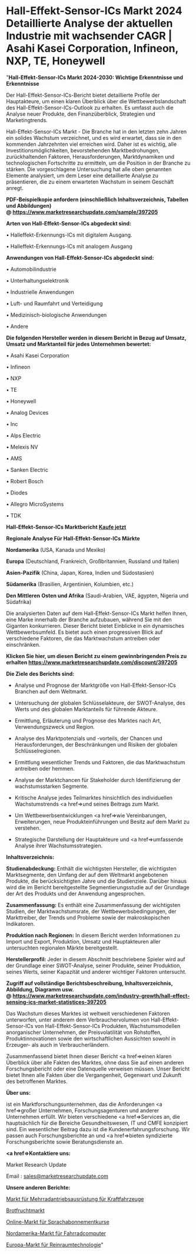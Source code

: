 # Hall-Effekt-Sensor-ICs Markt 2024 Detaillierte Analyse der aktuellen Industrie mit wachsender CAGR | Asahi Kasei Corporation, Infineon, NXP, TE, Honeywell

"<strong>Hall-Effekt-Sensor-ICs Markt 2024-2030: Wichtige Erkenntnisse und Erkenntnisse</strong>

Der Hall-Effekt-Sensor-ICs-Bericht bietet detaillierte Profile der Hauptakteure, um einen klaren Überblick über die Wettbewerbslandschaft des Hall-Effekt-Sensor-ICs-Outlook zu erhalten. Es umfasst auch die Analyse neuer Produkte, den Finanzüberblick, Strategien und Marketingtrends.

Hall-Effekt-Sensor-ICs Markt - Die Branche hat in den letzten zehn Jahren ein solides Wachstum verzeichnet, und es wird erwartet, dass sie in den kommenden Jahrzehnten viel erreichen wird. Daher ist es wichtig, alle Investitionsmöglichkeiten, bevorstehenden Marktbedrohungen, zurückhaltenden Faktoren, Herausforderungen, Marktdynamiken und technologischen Fortschritte zu ermitteln, um die Position in der Branche zu stärken. Die vorgeschlagene Untersuchung hat alle oben genannten Elemente analysiert, um dem Leser eine detaillierte Analyse zu präsentieren, die zu einem erwarteten Wachstum in seinem Geschäft anregt.

<strong><b>PDF-Beispielkopie anfordern (einschließlich Inhaltsverzeichnis, Tabellen und Abbildungen) @ </b></strong><strong><a href=https://www.marketresearchupdate.com/sample/397205><strong>https://www.marketresearchupdate.com/sample/397205</u></a></strong></strong>

<strong>Arten von Hall-Effekt-Sensor-ICs abgedeckt sind:</strong>

• Halleffekt-Erkennungs-ICs mit digitalem Ausgang.

• Halleffekt-Erkennungs-ICs mit analogem Ausgang

<strong>Anwendungen von Hall-Effekt-Sensor-ICs abgedeckt sind:</strong>

• Automobilindustrie

• Unterhaltungselektronik

• Industrielle Anwendungen

• Luft- und Raumfahrt und Verteidigung

• Medizinisch-biologische Anwendungen

• Andere

<strong>Die folgenden Hersteller werden in diesem Bericht in Bezug auf Umsatz, Umsatz und Marktanteil für jedes Unternehmen bewertet:</strong>

• Asahi Kasei Corporation

• Infineon

• NXP

• TE

• Honeywell

• Analog Devices

• Inc

• Alps Electric

• Melexis NV

• AMS

• Sanken Electric

• Robert Bosch

• Diodes

• Allegro MicroSystems

• TDK

<strong>Hall-Effekt-Sensor-ICs Marktbericht <a href=https://www.marketresearchupdate.com/buynow/397205>Kaufe jetzt</a></strong>

<strong>Regionale Analyse Für Hall-Effekt-Sensor-ICs Märkte</strong>

<strong>Nordamerika</strong> (USA, Kanada und Mexiko)

<strong>Europa</strong> (Deutschland, Frankreich, Großbritannien, Russland und Italien)

<strong>Asien-Pazifik</strong> (China, Japan, Korea, Indien und Südostasien)

<strong>Südamerika</strong> (Brasilien, Argentinien, Kolumbien, etc.)

<strong>Den Mittleren</strong> <strong>Osten und Afrika</strong> (Saudi-Arabien, VAE, ägypten, Nigeria und Südafrika)

Die analysierten Daten auf dem Hall-Effekt-Sensor-ICs Markt helfen Ihnen, eine Marke innerhalb der Branche aufzubauen, während Sie mit den Giganten konkurrieren. Dieser Bericht bietet Einblicke in ein dynamisches Wettbewerbsumfeld. Es bietet auch einen progressiven Blick auf verschiedene Faktoren, die das Marktwachstum antreiben oder einschränken.

<strong>Klicken Sie hier, um diesen Bericht zu einem gewinnbringenden Preis zu erhalten
</strong><strong><a href=https://www.marketresearchupdate.com/discount/397205>https://www.marketresearchupdate.com/discount/397205</b></u></strong></a>

<strong>Die Ziele des Berichts sind:</strong>

- Analyse und Prognose der Marktgröße von Hall-Effekt-Sensor-ICs Branchen auf dem Weltmarkt.

- Untersuchung der globalen Schlüsselakteure, der SWOT-Analyse, des Werts und des globalen Marktanteils für führende Akteure.

- Ermittlung, Erläuterung und Prognose des Marktes nach Art, Verwendungszweck und Region.

- Analyse des Marktpotenzials und -vorteils, der Chancen und Herausforderungen, der Beschränkungen und Risiken der globalen Schlüsselregionen.

- Ermittlung wesentlicher Trends und Faktoren, die das Marktwachstum antreiben oder hemmen.

- Analyse der Marktchancen für Stakeholder durch Identifizierung der wachstumsstarken Segmente.

- Kritische Analyse jedes Teilmarktes hinsichtlich des individuellen Wachstumstrends <a href=>und</a> seines Beitrags zum Markt.

- Um Wettbewerbsentwicklungen <a href=>wie</a> Vereinbarungen, Erweiterungen, neue Produkteinführungen und Besitz auf dem Markt zu verstehen.

- Strategische Darstellung der Hauptakteure und <a href=>umfas</a>sende Analyse ihrer Wachstumsstrategien.

<strong>Inhaltsverzeichnis:</strong>

<strong>Studienabdeckung:</strong> Enthält die wichtigsten Hersteller, die wichtigsten Marktsegmente, den Umfang der auf dem Weltmarkt angebotenen Produkte, die berücksichtigten Jahre und die Studienziele. Darüber hinaus wird die im Bericht bereitgestellte Segmentierungsstudie auf der Grundlage der Art des Produkts und der Anwendung angesprochen.

<strong>Zusammenfassung:</strong> Es enthält eine Zusammenfassung der wichtigsten Studien, der Marktwachstumsrate, der Wettbewerbsbedingungen, der Markttreiber, der Trends und Probleme sowie der makroskopischen Indikatoren.

<strong>Produktion nach Regionen:</strong> In diesem Bericht werden Informationen zu Import und Export, Produktion, Umsatz und Hauptakteuren aller untersuchten regionalen Märkte bereitgestellt.

<strong>Herstellerprofil:</strong> Jeder in diesem Abschnitt beschriebene Spieler wird auf der Grundlage einer SWOT-Analyse, seiner Produkte, seiner Produktion, seines Werts, seiner Kapazität und anderer wichtiger Faktoren untersucht.

<strong><b>Zugriff auf vollständige Berichtsbeschreibung, Inhaltsverzeichnis, Abbildung, Diagramm usw. @ </b></strong><strong><a href=https://www.marketresearchupdate.com/industry-growth/hall-effect-sensing-ics-market-statistices-397205>https://www.marketresearchupdate.com/industry-growth/hall-effect-sensing-ics-market-statistices-397205</a></strong>

Das Wachstum dieses Marktes ist weltweit verschiedenen Faktoren unterworfen, unter anderem dem Verbrauchervolumen von Hall-Effekt-Sensor-ICs von Hall-Effekt-Sensor-ICs Produkten, Wachstumsmodellen anorganischer Unternehmen, der Preisvolatilität von Rohstoffen, Produktinnovationen sowie den wirtschaftlichen Aussichten sowohl in Erzeuger- als auch in Verbraucherländern.

Zusammenfassend bietet Ihnen dieser Bericht <a href=>einen</a> klaren Überblick über alle Fakten des Marktes, ohne dass Sie auf einen anderen Forschungsbericht oder eine Datenquelle verweisen müssen. Unser Bericht bietet Ihnen alle Fakten über die Vergangenheit, Gegenwart und Zukunft des betroffenen Marktes.

<strong>Über uns:</strong>

 ist ein Marktforschungsunternehmen, das die Anforderungen <a href=>großer</a> Unternehmen, Forschungsagenturen und anderer Unternehmen erfüllt. Wir bieten verschiedene <a href=>Services</a> an, die hauptsächlich für die Bereiche Gesundheitswesen, IT und CMFE konzipiert sind. Ein wesentlicher Beitrag dazu ist die Kundenerfahrungsforschung. Wir passen auch Forschungsberichte an und <a href=>bieten</a> syndizierte Forschungsberichte sowie Beratungsdienste an.

<strong><a href=>Kontaktiere uns:</a></strong>

Market Research Update

Email : sales@marketresearchupdate.com

<strong>Unsere anderen Berichte:</strong>

<a href=https://www.linkedin.com/pulse/automotive-multi-wheel-drive-equipment-market-expected>Markt für Mehrradantriebsausrüstung für Kraftfahrzeuge</a>

<a href=https://www.linkedin.com/pulse/breadfruit-market-report-2023-top-company-trends-future>Brotfruchtmarkt</a>

<a href=https://www.linkedin.com/pulse/online-language-subscription-courses-market>Online-Markt für Sprachabonnementkurse</a>

<a href=https://www.linkedin.com/pulse/north-america-cycle-computer-market-upcoming>Nordamerika-Markt für Fahrradcomputer</a>

<a href=https://www.linkedin.com/pulse/europe-cleanroom-technology-market-2023-dlapf/>Europa-Markt für Reinraumtechnologie</a>"
